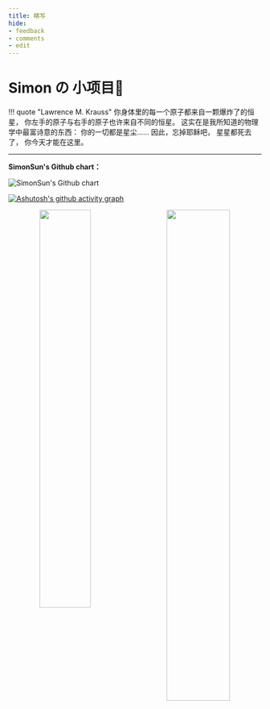 ```yaml
---
title: 瞎写
hide:
- feedback
- comments
- edit
---
```


# Simon の 小项目🚧

!!! quote "Lawrence M. Krauss"
	你身体里的每一个原子都来自一颗爆炸了的恒星， 你左手的原子与右手的原子也许来自不同的恒星。 这实在是我所知道的物理学中最富诗意的东西： 你的一切都是星尘…… 因此，忘掉耶稣吧， 星星都死去了， 你今天才能在这里。

<hr>

**SimonSun's Github chart：**

![SimonSun's Github chart](http://ghchart.rshah.org/Tendo33)

[![Ashutosh's github activity graph](https://github-readme-activity-graph.vercel.app/graph?username=Tendo33&theme=rogue)](https://github.com/ashutosh00710/github-readme-activity-graph)
  <p align = "center">
  <img align = "left" src = "https://github-readme-streak-stats.herokuapp.com/?user=Tendo33&theme=tokyonight" width="45%">
</p>
  <p align = "center">
  <img align = "right" src = "https://github-profile-trophy.vercel.app/?username=Tendo33&theme=tokyonight" width="50%" >
</p>
